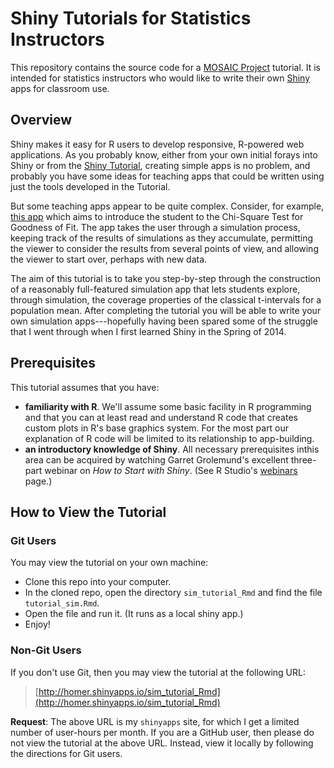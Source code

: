 # Shiny Tutorials for Statistics Instructors

This repository contains the source code for a [MOSAIC Project](http://mosaic-web.org/) tutorial.  It is intended for statistics instructors who would like to write their own [Shiny](http://shiny.rstudio.com/) apps for classroom use.

## Overview

Shiny makes it easy for R users to develop responsive, R-powered web applications.  As you probably know, either from your own initial forays into Shiny or from the <a href = "http://shiny.rstudio.com/tutorial/" target = "_blank">Shiny Tutorial</a>, creating simple apps is no problem, and probably you have some ideas for teaching apps that could be written using just the tools developed in the Tutorial.

But some teaching apps appear to be quite complex.  Consider, for example, <a href = "http://homer.shinyapps.io/SlowGoodness" target = "_blank">this app</a> which aims to introduce the student to the Chi-Square Test for Goodness of Fit.  The app takes the user through a simulation process, keeping track of the results of simulations as they accumulate, permitting the viewer to consider the results from several points of view, and allowing the viewer to start over, perhaps with new data.

The aim of this tutorial is to take you step-by-step through the construction of a reasonably full-featured simulation app that lets students explore, through simulation, the coverage properties of the classical t-intervals for a population mean.  After completing the tutorial you will be able to write your own simulation apps---hopefully having been spared some of the struggle that I went through when I first learned Shiny in the Spring of 2014.

## Prerequisites

This tutorial assumes that you have:

* **familiarity with R**.  We'll assume some basic facility in R programming and that you can at least read and understand R code that creates custom plots in R's base graphics system.  For the most part our explanation of R code will be limited to its relationship to app-building.
* **an introductory knowledge of Shiny**.  All necessary prerequisites inthis area can be acquired by watching Garret Grolemund's excellent three-part webinar on *How to Start with Shiny*.  (See R Studio's <a href = "http://www.rstudio.com/resources/webinars/" target = "_blank">webinars</a> page.)

## How to View the Tutorial

### Git Users

You may view the tutorial on your own machine:

* Clone this repo into your computer.
* In the cloned repo, open the directory `sim_tutorial_Rmd` and find the file `tutorial_sim.Rmd`.
* Open the file and run it.  (It runs as a local shiny app.)
* Enjoy!

### Non-Git Users

If you don't use Git, then you may view the tutorial at the following URL:

>[http://homer.shinyapps.io/sim_tutorial_Rmd](http://homer.shinyapps.io/sim_tutorial_Rmd)

**Request**:  The above URL is my `shinyapps` site, for which I get a limited number of user-hours per month.  If you are a GitHub user, then please do not view the tutorial at the above URL.   Instead, view it locally by following the directions for Git users.